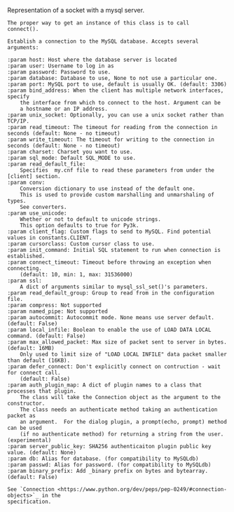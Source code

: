 Representation of a socket with a mysql server.

    The proper way to get an instance of this class is to call
    connect().

    Establish a connection to the MySQL database. Accepts several
    arguments:

    :param host: Host where the database server is located
    :param user: Username to log in as
    :param password: Password to use.
    :param database: Database to use, None to not use a particular one.
    :param port: MySQL port to use, default is usually OK. (default: 3306)
    :param bind_address: When the client has multiple network interfaces, specify
        the interface from which to connect to the host. Argument can be
        a hostname or an IP address.
    :param unix_socket: Optionally, you can use a unix socket rather than TCP/IP.
    :param read_timeout: The timeout for reading from the connection in seconds (default: None - no timeout)
    :param write_timeout: The timeout for writing to the connection in seconds (default: None - no timeout)
    :param charset: Charset you want to use.
    :param sql_mode: Default SQL_MODE to use.
    :param read_default_file:
        Specifies  my.cnf file to read these parameters from under the [client] section.
    :param conv:
        Conversion dictionary to use instead of the default one.
        This is used to provide custom marshalling and unmarshaling of types.
        See converters.
    :param use_unicode:
        Whether or not to default to unicode strings.
        This option defaults to true for Py3k.
    :param client_flag: Custom flags to send to MySQL. Find potential values in constants.CLIENT.
    :param cursorclass: Custom cursor class to use.
    :param init_command: Initial SQL statement to run when connection is established.
    :param connect_timeout: Timeout before throwing an exception when connecting.
        (default: 10, min: 1, max: 31536000)
    :param ssl:
        A dict of arguments similar to mysql_ssl_set()'s parameters.
    :param read_default_group: Group to read from in the configuration file.
    :param compress: Not supported
    :param named_pipe: Not supported
    :param autocommit: Autocommit mode. None means use server default. (default: False)
    :param local_infile: Boolean to enable the use of LOAD DATA LOCAL command. (default: False)
    :param max_allowed_packet: Max size of packet sent to server in bytes. (default: 16MB)
        Only used to limit size of "LOAD LOCAL INFILE" data packet smaller than default (16KB).
    :param defer_connect: Don't explicitly connect on contruction - wait for connect call.
        (default: False)
    :param auth_plugin_map: A dict of plugin names to a class that processes that plugin.
        The class will take the Connection object as the argument to the constructor.
        The class needs an authenticate method taking an authentication packet as
        an argument.  For the dialog plugin, a prompt(echo, prompt) method can be used
        (if no authenticate method) for returning a string from the user. (experimental)
    :param server_public_key: SHA256 authenticaiton plugin public key value. (default: None)
    :param db: Alias for database. (for compatibility to MySQLdb)
    :param passwd: Alias for password. (for compatibility to MySQLdb)
    :param binary_prefix: Add _binary prefix on bytes and bytearray. (default: False)

    See `Connection <https://www.python.org/dev/peps/pep-0249/#connection-objects>`_ in the
    specification.